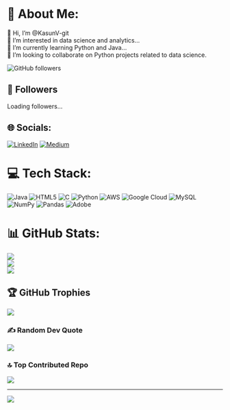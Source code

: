# 💫 About Me:
👋 Hi, I’m @KasunV-git<br>👀 I’m interested in data science and analytics...<br>
🌱 I’m currently learning Python and Java...<br>
💞️ I’m looking to collaborate on Python projects related to data science.

![GitHub followers](https://img.shields.io/github/followers/KasunV-git?label=Followers&style=social)
## 👥 Followers
<!-- FOLLOWERS-SECTION:START -->
Loading followers...
<!-- FOLLOWERS-SECTION:END -->


## 🌐 Socials:
[![LinkedIn](https://img.shields.io/badge/LinkedIn-%230077B5.svg?logo=linkedin&logoColor=white)](https://linkedin.com/in/www.linkedin.com/in/kasun-gunawardhana-212705316) [![Medium](https://img.shields.io/badge/Medium-12100E?logo=medium&logoColor=white)](https://medium.com/@https://medium.com/@spectrum_sl) 

# 💻 Tech Stack:
![Java](https://img.shields.io/badge/java-%23ED8B00.svg?style=for-the-badge&logo=openjdk&logoColor=white) 
![HTML5](https://img.shields.io/badge/html5-%23E34F26.svg?style=for-the-badge&logo=html5&logoColor=white) 
![C](https://img.shields.io/badge/c-%2300599C.svg?style=for-the-badge&logo=c&logoColor=white) 
![Python](https://img.shields.io/badge/python-3670A0?style=for-the-badge&logo=python&logoColor=ffdd54) 
![AWS](https://img.shields.io/badge/AWS-%23FF9900.svg?style=for-the-badge&logo=amazon-aws&logoColor=white) 
![Google Cloud](https://img.shields.io/badge/GoogleCloud-%234285F4.svg?style=for-the-badge&logo=google-cloud&logoColor=white) 
![MySQL](https://img.shields.io/badge/mysql-4479A1.svg?style=for-the-badge&logo=mysql&logoColor=white) 
![NumPy](https://img.shields.io/badge/numpy-%23013243.svg?style=for-the-badge&logo=numpy&logoColor=white) 
![Pandas](https://img.shields.io/badge/pandas-%23150458.svg?style=for-the-badge&logo=pandas&logoColor=white) 
![Adobe](https://img.shields.io/badge/adobe-%23FF0000.svg?style=for-the-badge&logo=adobe&logoColor=white)


# 📊 GitHub Stats:
![](https://github-readme-stats.vercel.app/api?username=KasunV-git&theme=dark&hide_border=false&include_all_commits=true&count_private=false)<br/>
![](https://nirzak-streak-stats.vercel.app/?user=KasunV-git&theme=dark&hide_border=false)<br/>
![](https://github-readme-stats.vercel.app/api/top-langs/?username=KasunV-git&theme=dark&hide_border=false&include_all_commits=true&count_private=false&layout=compact)

## 🏆 GitHub Trophies
![](https://github-profile-trophy.vercel.app/?username=KasunV-git&theme=radical&no-frame=false&no-bg=false&margin-w=4)

### ✍️ Random Dev Quote
![](https://quotes-github-readme.vercel.app/api?type=vetical&theme=dark)

### 🔝 Top Contributed Repo
![](https://github-contributor-stats.vercel.app/api?username=KasunV-git&limit=5&theme=dark&combine_all_yearly_contributions=true)

---
[![](https://visitcount.itsvg.in/api?id=KasunV-git&icon=5&color=4)](https://visitcount.itsvg.in)

<!-- Proudly created with GPRM ( https://gprm.itsvg.in ) -->


<!---
KasunV-git/KasunV-git is a ✨ special ✨ repository because its `README.md` (this file) appears on your GitHub profile.
You can click the Preview link to take a look at your changes.
--->
